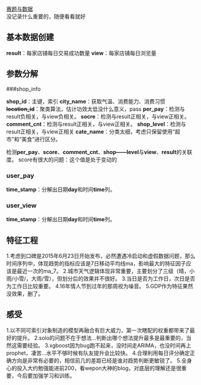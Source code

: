[赛题与数据](https://tianchi.shuju.aliyun.com/competition/information.htm?spm=5176.100067.5678.2.zu3kSJ&raceId=231591)  
没记录什么重要的，随便看看就好  

## 基本数据创建
**result**：每家店铺每日交易成功数量
**view**：每家店铺每日浏览量

## 参数分解
###shop_info

**shop_id**：主键，索引
**city_name**：获取气温、消费能力、消费习惯
**~~location_id~~**：聚类算法，估计功效太低没什么意义，pass
**per_pay**：检测与result负相关，与view负相关。
**socre**：检测与result正相关，与view正相关。
**comment_cnt**：检测与result正相关，与view正相关。
**shop_level**：检测与result正相关，与view正相关
**cate_name**：分类太细，考虑只保留使用“超市”和“美食”进行区分。

检测**per_pay**、**score**、**comment_cnt**、**shop——level**与**view**、**result**的关联度。
score有很大的问题：这个值是处于变动的

### user_pay

**time_stamp**：分解出日期**day**和时间**time**列。

### user_view

**time_stamp**：分解出日期**day**和时间**time**列。

## 特征工程
1.考虑到口碑是2015年6月23日开始发布，必然遭遇冷启动和虚假数据问题，那么时间序列中，体现趋势的指标应该是7日移动平均线ma，影响最大的特征因子应该是最近一次的ma_7。
2.城市天气逻辑体现非常重要，主要划分了三级（晴，小雨/小雪/，大雨/雪），但划分后的效果并不很好。
3.当日是否为工作日，次日是否为工作日比较重要。
4.16年情人节到过年的那周视为噪音。
5.GDP作为特征果然没效果，删了。

## 感受
1.以不同可索引对象制造的模型再融合有巨大威力，第一次瞎配的权重都带来了最好的提升。
2.solo的问题不在于想法...判断出哪个想法提升最多是最重要的，当然这需要经验。
3.xgboost因为bug跑不起来，没时间走ARIMA，也没时间再上prophet，凄苦...水平不够时候有队友提升会比较快。
4.合理利用每日评分确定正确方向是非常有必要的，相信前几的差距已经是谁对趋势判断更敏锐了。
5.全身心的投入大约勉强能进前200，看wepon大神的blog，对底层的理解还是很重要，今后要加强学习和训练。
